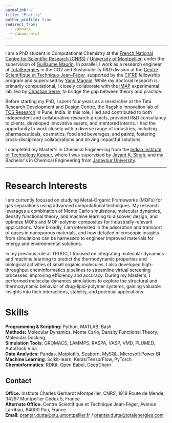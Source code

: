 ```yaml
---
permalink: /
title: "Profile"
author_profile: true
redirect_from: 
  - /about/
  - /about.html
---
```


------

I am a PhD student in Computational Chemistry at the [French National Centre for Scientific Research (CNRS)](https://www.cnrs.fr/en) / [University of Montpellier](https://www.umontpellier.fr/en/), under the supervision of [Guillaume Maurin](https://scholar.google.fr/citations?user=QNfwyjgAAAAJ&hl=fr). In parallel, I work as a research engineer at [TotalEnergies](https://www.totalenergies.fr/) in the CO2 and Sustainability R&D division at the [Centre Scientifique et Technique Jean-Féger](https://cstjf-pau.totalenergies.fr/en/our-sites/cstjf), supported by the [CIFRE](https://www.anrt.asso.fr/fr/le-dispositif-cifre-7844) fellowship program and supervised by [Yann Magnin](https://scholar.google.com/citations?user=h4F2hygAAAAJ&hl=fr). While my doctoral research is primarily computational, I closely collaborate with the [IMAP](https://www.ens.psl.eu/laboratoire/institut-des-materiaux-poreux-de-paris-imap) experimental lab, led by [Christian Serre](https://scholar.google.fr/citations?user=SZPA59YAAAAJ&hl=en), to bridge the gap between theory and practice.

Before starting my PhD, I spent four years as a researcher at the Tata Research Development and Design Centre, the flagship innovation lab of [TCS Research](https://www.tcs.com/what-we-do/research) in Pune, India. In this role, I led and contributed to both independent and collaborative research projects, provided R&D consultancy to clients, developed innovative assets, and mentored interns. I had the opportunity to work closely with a diverse range of industries, including pharmaceuticals, cosmetics, food and beverages, and paints, fostering cross-disciplinary collaborations and driving impactful solutions.

I completed my Master's in Chemical Engineering from the [Indian Institute of Technology Kanpur](https://www.iitk.ac.in/), where I was supervised by [Jayant K. Singh](https://scholar.google.com/citations?user=UDr7tjEAAAAJ&hl=en), and my Bachelor's in Chemical Engineering from [Jadavpur University](https://jadavpuruniversity.in/).

------




Research Interests
======
I am currently focused on studying Metal-Organic Frameworks (MOFs) for gas separations using advanced computational techniques. My research leverages a combination of Monte Carlo simulations, molecular dynamics, density functional theory, and machine learning to discover, design, and optimize MOFs and MOF-polymer composites for industrially relevant applications. More broadly, I am interested in the adsorption and transport of gases in nanoporous materials, and how detailed microscopic insights from simulations can be harnessed to engineer improved materials for energy and environmental solutions.

In my previous role at TRDDC, I focused on integrating molecular dynamics and machine learning to predict the thermodynamic properties and biological activities of small organic molecules. I also developed high-throughput cheminformatics pipelines to streamline virtual screening processes, improving efficiency and accuracy. During my Master's, I performed molecular dynamics simulations to explore the structural and thermodynamic behavior of drug-lipid-polymer systems, gaining valuable insights into their interactions, stability, and potential applications.


Skills
======
**Programming & Scripting:** Python, MATLAB, Bash  
**Methods:** Molecular Dynamics, Monte Carlo, Density Functional Theory, Molecular Docking  
**Simulation Tools:** GROMACS, LAMMPS, RASPA, VASP, VMD, PLUMED, AutoDock Vina  
**Data Analytics:** Pandas, Matplotlib, Seaborn, MySQL, Microsoft Power BI  
**Machine Learning**: Scikit-learn, Keras/TensorFlow, PyTorch  
**Cheminformatics**: RDKit, Open Babel, DeepChem


Contact
------
**Office:** Institute Charles Gerhardt Montpellier, CNRS, 1919 Route de Mende, 34297 Montpellier Cedex 5, France  
**Alternate Office:** Centre Scientifique et Technique Jean-Féger, Avenue Larribau, 64000 Pau, France  
**Email:** [prantar.dutta@etu.umontpellier.fr](prantar.dutta@etu.umontpellier.fr) / [prantar.dutta@totalenergies.com](prantar.dutta@totalenergies.com)

